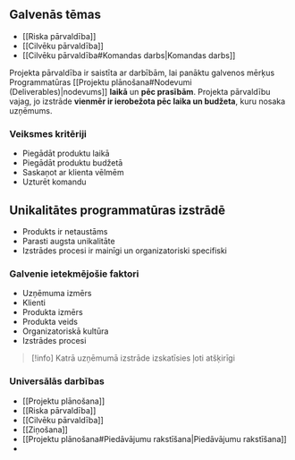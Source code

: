 ## Galvenās tēmas
- [[Riska pārvaldība]]
- [[Cilvēku pārvaldība]]
- [[Cilvēku pārvaldība#Komandas darbs|Komandas darbs]]

Projekta pārvaldība ir saistīta ar darbībām, lai panāktu galvenos mērķus Programmatūras [[Projektu plānošana#Nodevumi (Deliverables)|nodevums]] **laikā** un **pēc prasībām**. Projekta pārvaldību vajag, jo izstrāde **vienmēr ir ierobežota pēc laika un budžeta**, kuru nosaka uzņēmums.

### Veiksmes kritēriji
- Piegādāt produktu laikā
- Piegādāt produktu budžetā
- Saskaņot ar klienta vēlmēm
- Uzturēt komandu

## Unikalitātes programmatūras izstrādē
- Produkts ir netaustāms
- Parasti augsta unikalitāte
- Izstrādes procesi ir mainīgi un organizatoriski specifiski
### Galvenie ietekmējošie faktori
- Uzņēmuma izmērs
- Klienti
- Produkta izmērs
- Produkta veids
- Organizatoriskā kultūra
- Izstrādes procesi
> [!info]
> Katrā uzņēmumā izstrāde izskatīsies ļoti atšķirīgi

### Universālās darbības
- [[Projektu plānošana]]
- [[Riska pārvaldība]]
- [[Cilvēku pārvaldība]]
- [[Ziņošana]]
- [[Projektu plānošana#Piedāvājumu rakstīšana|Piedāvājumu rakstīšana]]
- 



